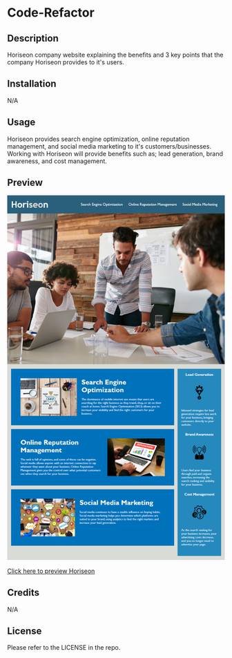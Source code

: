 # Code-Refactor

## Description
Horiseon company website explaining the benefits and 3 key points that the company Horiseon provides to it's users.

## Installation
N/A

## Usage
Horiseon provides search engine optimization, online reputation management, and social media marketing to it's customers/businesses. Working with Horiseon will provide benefits such as; lead generation, brand awareness, and cost management.

## Preview
![preview of Horiseon website](./Assets/images/01-html-css-git-homework-demo.png)

[Click here to preview Horiseon](https://rawnaqk.github.io/Code-Refactor/)

## Credits
N/A

## License
Please refer to the LICENSE in the repo.
